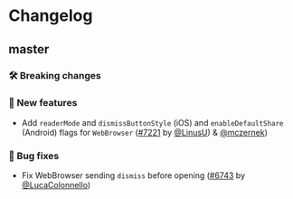 # Changelog

## master

### 🛠 Breaking changes

### 🎉 New features

- Add `readerMode` and `dismissButtonStyle` (iOS) and `enableDefaultShare` (Android) flags for `WebBrowser` ([#7221](https://github.com/expo/expo/pull/7221) by [@LinusU](https://github.com/LinusU)) & [@mczernek](https://github.com/mczernek))

### 🐛 Bug fixes

- Fix WebBrowser sending `dismiss` before opening ([#6743](https://github.com/expo/expo/pull/6743) by [@LucaColonnello](https://github.com/LucaColonnello))